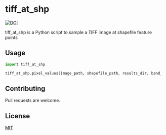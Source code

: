 # tiff_at_shp

[![DOI](https://zenodo.org/badge/199067255.svg)](https://zenodo.org/badge/latestdoi/199067255)

tiff_at_shp is a Python script to sample a TIFF image
at shapefile feature points

## Usage

```python
import tiff_at_shp

tiff_at_shp.pixel_values(image_path, shapefile_path, results_dir, band_names) # get tiff values at all features in shp
```

## Contributing
Pull requests are welcome.

## License
[MIT](https://choosealicense.com/licenses/mit/)
